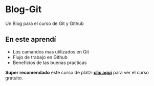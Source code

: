 # Blog-Git

Un Blog para el curso de Git y Github

## En este aprendí
* Los camandos mas utilizados en Git
* Flujo de trabajo en Github
* Beneficios de las buenas practicas

**Super recomendado** este curso de platzi [**clic aqui**](https://platzi.com/cursos/git-github/) para ver el curso gratuito.
